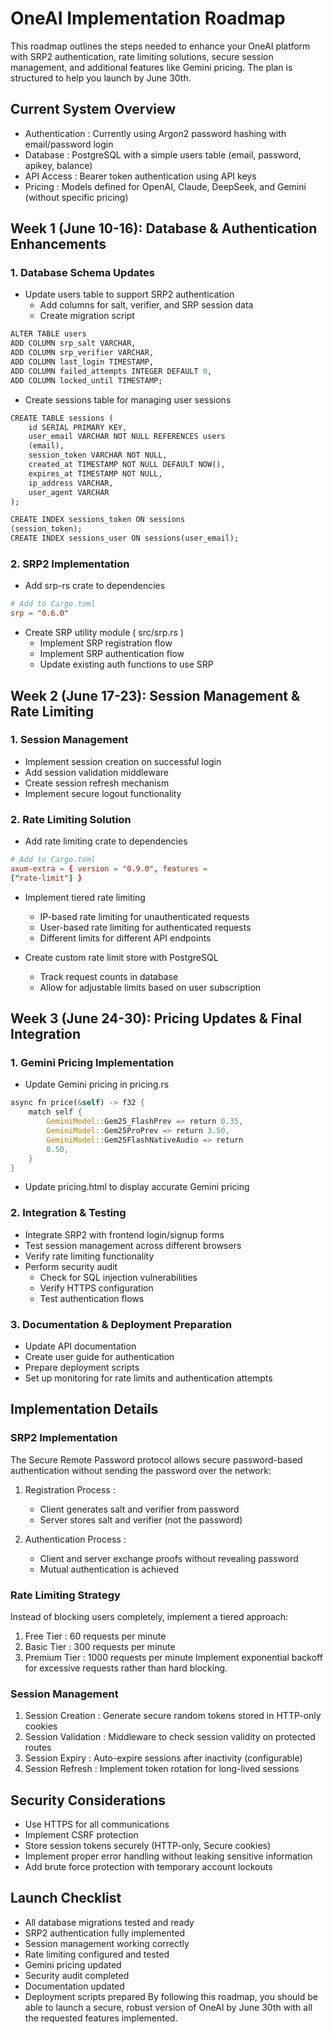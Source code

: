 # OneAI Implementation Roadmap
This roadmap outlines the steps needed to enhance your OneAI platform with SRP2 authentication, rate limiting solutions, secure session management, and additional features like Gemini pricing. The plan is structured to help you launch by June 30th.

## Current System Overview
- Authentication : Currently using Argon2 password hashing with email/password login
- Database : PostgreSQL with a simple users table (email, password, apikey, balance)
- API Access : Bearer token authentication using API keys
- Pricing : Models defined for OpenAI, Claude, DeepSeek, and Gemini (without specific pricing)
## Week 1 (June 10-16): Database & Authentication Enhancements
### 1. Database Schema Updates
- Update users table to support SRP2 authentication
  - Add columns for salt, verifier, and SRP session data
  - Create migration script
```sql
ALTER TABLE users 
ADD COLUMN srp_salt VARCHAR,
ADD COLUMN srp_verifier VARCHAR,
ADD COLUMN last_login TIMESTAMP,
ADD COLUMN failed_attempts INTEGER DEFAULT 0,
ADD COLUMN locked_until TIMESTAMP;
```
- Create sessions table for managing user sessions
```sql
CREATE TABLE sessions (
    id SERIAL PRIMARY KEY,
    user_email VARCHAR NOT NULL REFERENCES users
    (email),
    session_token VARCHAR NOT NULL,
    created_at TIMESTAMP NOT NULL DEFAULT NOW(),
    expires_at TIMESTAMP NOT NULL,
    ip_address VARCHAR,
    user_agent VARCHAR
);

CREATE INDEX sessions_token ON sessions
(session_token);
CREATE INDEX sessions_user ON sessions(user_email);
```
### 2. SRP2 Implementation
- Add srp-rs crate to dependencies
```toml
# Add to Cargo.toml
srp = "0.6.0"
```
- Create SRP utility module ( src/srp.rs )
  - Implement SRP registration flow
  - Implement SRP authentication flow
  - Update existing auth functions to use SRP
## Week 2 (June 17-23): Session Management & Rate Limiting
### 1. Session Management
- Implement session creation on successful login
- Add session validation middleware
- Create session refresh mechanism
- Implement secure logout functionality
### 2. Rate Limiting Solution
- Add rate limiting crate to dependencies
```toml
# Add to Cargo.toml
axum-extra = { version = "0.9.0", features = 
["rate-limit"] }
```
- Implement tiered rate limiting
  
  - IP-based rate limiting for unauthenticated requests
  - User-based rate limiting for authenticated requests
  - Different limits for different API endpoints
- Create custom rate limit store with PostgreSQL
  
  - Track request counts in database
  - Allow for adjustable limits based on user subscription
## Week 3 (June 24-30): Pricing Updates & Final Integration
### 1. Gemini Pricing Implementation
- Update Gemini pricing in pricing.rs
```rs
async fn price(&self) -> f32 {
    match self {
        GeminiModel::Gem25_FlashPrev => return 0.35,
        GeminiModel::Gem25ProPrev => return 3.50,
        GeminiModel::Gem25FlashNativeAudio => return 
        0.50,
    }
}
```
- Update pricing.html to display accurate Gemini pricing
### 2. Integration & Testing
- Integrate SRP2 with frontend login/signup forms
- Test session management across different browsers
- Verify rate limiting functionality
- Perform security audit
  - Check for SQL injection vulnerabilities
  - Verify HTTPS configuration
  - Test authentication flows
### 3. Documentation & Deployment Preparation
- Update API documentation
- Create user guide for authentication
- Prepare deployment scripts
- Set up monitoring for rate limits and authentication attempts
## Implementation Details
### SRP2 Implementation
The Secure Remote Password protocol allows secure password-based authentication without sending the password over the network:

1. Registration Process :
   
   - Client generates salt and verifier from password
   - Server stores salt and verifier (not the password)
2. Authentication Process :
   
   - Client and server exchange proofs without revealing password
   - Mutual authentication is achieved
### Rate Limiting Strategy
Instead of blocking users completely, implement a tiered approach:

1. Free Tier : 60 requests per minute
2. Basic Tier : 300 requests per minute
3. Premium Tier : 1000 requests per minute
Implement exponential backoff for excessive requests rather than hard blocking.

### Session Management
1. Session Creation : Generate secure random tokens stored in HTTP-only cookies
2. Session Validation : Middleware to check session validity on protected routes
3. Session Expiry : Auto-expire sessions after inactivity (configurable)
4. Session Refresh : Implement token rotation for long-lived sessions
## Security Considerations
- Use HTTPS for all communications
- Implement CSRF protection
- Store session tokens securely (HTTP-only, Secure cookies)
- Implement proper error handling without leaking sensitive information
- Add brute force protection with temporary account lockouts
## Launch Checklist
- All database migrations tested and ready
- SRP2 authentication fully implemented
- Session management working correctly
- Rate limiting configured and tested
- Gemini pricing updated
- Security audit completed
- Documentation updated
- Deployment scripts prepared
By following this roadmap, you should be able to launch a secure, robust version of OneAI by June 30th with all the requested features implemented.